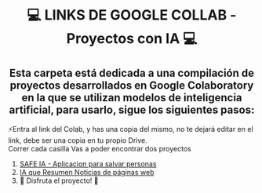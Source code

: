<div align="center">
<h1>💻 LINKS DE GOOGLE COLLAB - Proyectos con IA 💻</h1>
<h2>Esta carpeta está dedicada a una compilación de proyectos desarrollados en Google Colaboratory en la que se utilizan modelos de inteligencia artificial, para usarlo, sigue los siguientes pasos:</h2>
</div>

<!--START_SECTION:activity-->
:zap:Entra al link del Colab, y has una copia del mismo, no te dejará editar en el link, debe ser una copia en tu propio Drive.  
Correr cada casilla
Vas a poder encontrar dos proyectos     
1. [SAFE IA - Aplicacion para salvar personas](https://colab.research.google.com/drive/1rJ_pWtZJnZA-0iiNwP8PvHbUaD85dt8K?usp=sharing) 
2. [IA que Resumen Noticias de páginas web](https://colab.research.google.com/drive/1TCQIB7l-1E29yn9TUwMtezqrFZ73ycdd?usp=sharing) 
3. 🎉 Disfruta el proyecto! 🎉
<!--END_SECTION:activity-->

